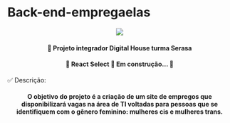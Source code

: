 # Back-end-empregaelas

<p align="center"> <img src = ![logoempregaelas](https://user-images.githubusercontent.com/102123328/178590099-fa13f6cc-f1d1-444f-aa67-bfb2d2cedcc9.jpeg) </p>


<h4 align="center"> 
🚀 Projeto integrador Digital House turma Serasa
</h4>

<h4 align="center"> 
	🚧  React Select 🚀 Em construção...  🚧
</h4>



✅ Descrição: <h4 align="center"> O objetivo do projeto é a criação de um site de empregos que disponibilizará vagas na área de TI voltadas para pessoas que se identifiquem com o gênero feminino: mulheres cis e mulheres trans. </h4>




